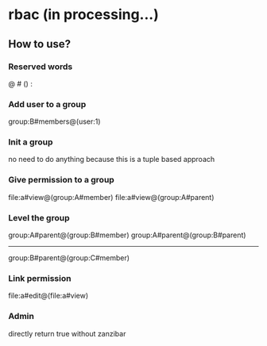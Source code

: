# rbac (in processing...)


## How to use?
### Reserved words
@ # () :

### Add user to a group
group:B#members@(user:1)

### Init a group
no need to do anything because this is a tuple based approach

### Give permission to a group
file:a#view@(group:A#member)
file:a#view@(group:A#parent)

### Level the group
group:A#parent@(group:B#member)
group:A#parent@(group:B#parent)

----------------------------------------------------------------
group:B#parent@(group:C#member)

### Link permission
file:a#edit@(file:a#view)

### Admin
directly return true without zanzibar



